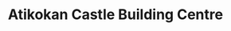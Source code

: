 ---
title: "Atikokan Castle Building Centre"
url: /atikokan/atikokan-castle-building-centre/
shop: doityourself
---